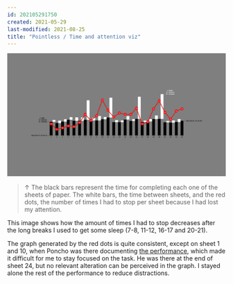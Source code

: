 ```yaml
---
id: 202105291750
created: 2021-05-29
last-modified: 2021-08-25
title: "Pointless / Time and attention viz"
---
```

![](../assets/202105291750.jpg)

>↑ The black bars represent the time for completing each one of the sheets of paper. The white bars, the time between sheets, and the red dots, the number of times I had to stop per sheet because I had lost my attention.

This image shows how the amount of times I had to stop decreases after the long breaks I used to get some sleep (7-8, 11-12, 16-17 and 20-21).

The graph generated by the red dots is quite consistent, except on sheet 1 and 10, when Poncho was there documenting [the performance]([[202105291521]]), which made it difficult for me to stay focused on the task. He was there at the end of sheet 24, but no relevant alteration can be perceived in the graph. I stayed alone the rest of the performance to reduce distractions.